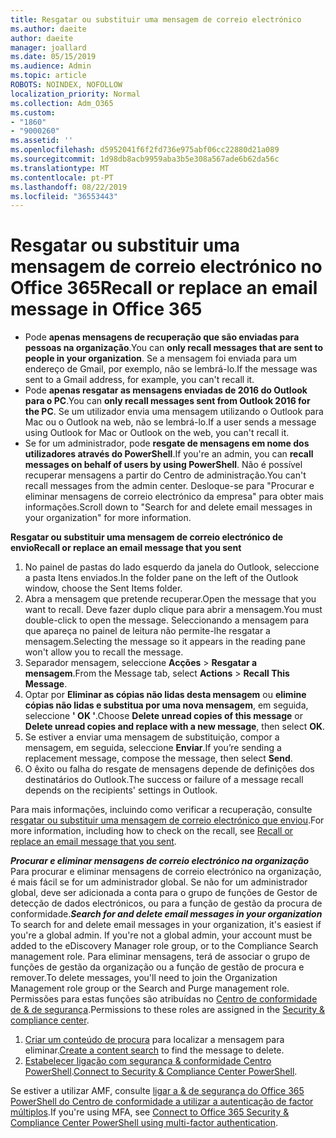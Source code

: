 ```yaml
---
title: Resgatar ou substituir uma mensagem de correio electrónico
ms.author: daeite
author: daeite
manager: joallard
ms.date: 05/15/2019
ms.audience: Admin
ms.topic: article
ROBOTS: NOINDEX, NOFOLLOW
localization_priority: Normal
ms.collection: Adm_O365
ms.custom:
- "1860"
- "9000260"
ms.assetid: ''
ms.openlocfilehash: d5952041f6f2fd736e975abf06cc22880d21a089
ms.sourcegitcommit: 1d98db8acb9959aba3b5e308a567ade6b62da56c
ms.translationtype: MT
ms.contentlocale: pt-PT
ms.lasthandoff: 08/22/2019
ms.locfileid: "36553443"
---
```

# <a name="recall-or-replace-an-email-message-in-office-365"></a><span data-ttu-id="dcc48-102">Resgatar ou substituir uma mensagem de correio electrónico no Office 365</span><span class="sxs-lookup"><span data-stu-id="dcc48-102">Recall or replace an email message in Office 365</span></span>

- <span data-ttu-id="dcc48-103">Pode **apenas mensagens de recuperação que são enviadas para pessoas na organização**.</span><span class="sxs-lookup"><span data-stu-id="dcc48-103">You can **only recall messages that are sent to people in your organization**.</span></span> <span data-ttu-id="dcc48-104">Se a mensagem foi enviada para um endereço de Gmail, por exemplo, não se lembrá-lo.</span><span class="sxs-lookup"><span data-stu-id="dcc48-104">If the message was sent to a Gmail address, for example, you can't recall it.</span></span>
- <span data-ttu-id="dcc48-105">Pode **apenas resgatar as mensagens enviadas de 2016 do Outlook para o PC**.</span><span class="sxs-lookup"><span data-stu-id="dcc48-105">You can **only recall messages sent from Outlook 2016 for the PC**.</span></span> <span data-ttu-id="dcc48-106">Se um utilizador envia uma mensagem utilizando o Outlook para Mac ou o Outlook na web, não se lembrá-lo.</span><span class="sxs-lookup"><span data-stu-id="dcc48-106">If a user sends a message using Outlook for Mac or Outlook on the web, you can't recall it.</span></span>
- <span data-ttu-id="dcc48-107">Se for um administrador, pode **resgate de mensagens em nome dos utilizadores através do PowerShell**.</span><span class="sxs-lookup"><span data-stu-id="dcc48-107">If you're an admin, you can **recall messages on behalf of users by using PowerShell**.</span></span> <span data-ttu-id="dcc48-108">Não é possível recuperar mensagens a partir do Centro de administração.</span><span class="sxs-lookup"><span data-stu-id="dcc48-108">You can't recall messages from the admin center.</span></span> <span data-ttu-id="dcc48-109">Desloque-se para "Procurar e eliminar mensagens de correio electrónico da empresa" para obter mais informações.</span><span class="sxs-lookup"><span data-stu-id="dcc48-109">Scroll down to "Search for and delete email messages in your organization" for more information.</span></span>

<span data-ttu-id="dcc48-110">**Resgatar ou substituir uma mensagem de correio electrónico de envio**</span><span class="sxs-lookup"><span data-stu-id="dcc48-110">**Recall or replace an email message that you sent**</span></span>

1. <span data-ttu-id="dcc48-111">No painel de pastas do lado esquerdo da janela do Outlook, seleccione a pasta Itens enviados.</span><span class="sxs-lookup"><span data-stu-id="dcc48-111">In the folder pane on the left of the Outlook window, choose the Sent Items folder.</span></span>
2. <span data-ttu-id="dcc48-112">Abra a mensagem que pretende recuperar.</span><span class="sxs-lookup"><span data-stu-id="dcc48-112">Open the message that you want to recall.</span></span> <span data-ttu-id="dcc48-113">Deve fazer duplo clique para abrir a mensagem.</span><span class="sxs-lookup"><span data-stu-id="dcc48-113">You must double-click to open the message.</span></span> <span data-ttu-id="dcc48-114">Seleccionando a mensagem para que apareça no painel de leitura não permite-lhe resgatar a mensagem.</span><span class="sxs-lookup"><span data-stu-id="dcc48-114">Selecting the message so it appears in the reading pane won't allow you to recall the message.</span></span>
3. <span data-ttu-id="dcc48-115">Separador mensagem, seleccione **Acções** > **Resgatar a mensagem**.</span><span class="sxs-lookup"><span data-stu-id="dcc48-115">From the Message tab, select **Actions** > **Recall This Message**.</span></span>
4. <span data-ttu-id="dcc48-116">Optar por **Eliminar as cópias não lidas desta mensagem** ou **elimine cópias não lidas e substitua por uma nova mensagem**, em seguida, seleccione **' OK '**.</span><span class="sxs-lookup"><span data-stu-id="dcc48-116">Choose **Delete unread copies of this message** or **Delete unread copies and replace with a new message**, then select **OK**.</span></span>
5. <span data-ttu-id="dcc48-117">Se estiver a enviar uma mensagem de substituição, compor a mensagem, em seguida, seleccione **Enviar**.</span><span class="sxs-lookup"><span data-stu-id="dcc48-117">If you’re sending a replacement message, compose the message, then select **Send**.</span></span>
6. <span data-ttu-id="dcc48-118">O êxito ou falha do resgate de mensagens depende de definições dos destinatários do Outlook.</span><span class="sxs-lookup"><span data-stu-id="dcc48-118">The success or failure of a message recall depends on the recipients' settings in Outlook.</span></span>

<span data-ttu-id="dcc48-119">Para mais informações, incluindo como verificar a recuperação, consulte [resgatar ou substituir uma mensagem de correio electrónico que enviou](https://support.office.com/article/35027f88-d655-4554-b4f8-6c0729a723a0).</span><span class="sxs-lookup"><span data-stu-id="dcc48-119">For more information, including how to check on the recall, see [Recall or replace an email message that you sent](https://support.office.com/article/35027f88-d655-4554-b4f8-6c0729a723a0).</span></span>

<span data-ttu-id="dcc48-120">***Procurar e eliminar mensagens de correio electrónico na organização*** Para procurar e eliminar mensagens de correio electrónico na organização, é mais fácil se for um administrador global. Se não for um administrador global, deve ser adicionada a conta para o grupo de funções de Gestor de detecção de dados electrónicos, ou para a função de gestão da procura de conformidade.</span><span class="sxs-lookup"><span data-stu-id="dcc48-120">***Search for and delete email messages in your organization*** To search for and delete email messages in your organization, it's easiest if you're a global admin. If you're not a global admin, your account must be added to the eDiscovery Manager role group, or to the Compliance Search management role.</span></span> <span data-ttu-id="dcc48-121">Para eliminar mensagens, terá de associar o grupo de funções de gestão da organização ou a função de gestão de procura e remover.</span><span class="sxs-lookup"><span data-stu-id="dcc48-121">To delete messages, you'll need to join the Organization Management role group or the Search and Purge management role.</span></span> <span data-ttu-id="dcc48-122">Permissões para estas funções são atribuídas no [Centro de conformidade de & de segurança](https://protection.office.com/).</span><span class="sxs-lookup"><span data-stu-id="dcc48-122">Permissions to these roles are assigned in the [Security & compliance center](https://protection.office.com/).</span></span>

1. <span data-ttu-id="dcc48-123">[Criar um conteúdo de procura](https://docs.microsoft.com/office365/securitycompliance/content-search) para localizar a mensagem para eliminar.</span><span class="sxs-lookup"><span data-stu-id="dcc48-123">[Create a content search](https://docs.microsoft.com/office365/securitycompliance/content-search) to find the message to delete.</span></span>
2. <span data-ttu-id="dcc48-124">[Estabelecer ligação com segurança & conformidade Centro PowerShell](https://docs.microsoft.com/powershell/exchange/office-365-scc/connect-to-scc-powershell/connect-to-scc-powershell?view=exchange-ps).</span><span class="sxs-lookup"><span data-stu-id="dcc48-124">[Connect to Security & Compliance Center PowerShell](https://docs.microsoft.com/powershell/exchange/office-365-scc/connect-to-scc-powershell/connect-to-scc-powershell?view=exchange-ps).</span></span> 

<span data-ttu-id="dcc48-125">Se estiver a utilizar AMF, consulte [ligar a & de segurança do Office 365 PowerShell do Centro de conformidade a utilizar a autenticação de factor múltiplos](https://docs.microsoft.com/powershell/exchange/office-365-scc/connect-to-scc-powershell/mfa-connect-to-scc-powershell?view=exchange-ps).</span><span class="sxs-lookup"><span data-stu-id="dcc48-125">If you're using MFA, see [Connect to Office 365 Security & Compliance Center PowerShell using multi-factor authentication](https://docs.microsoft.com/powershell/exchange/office-365-scc/connect-to-scc-powershell/mfa-connect-to-scc-powershell?view=exchange-ps).</span></span> 
